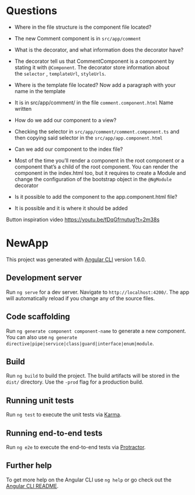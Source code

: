 # Questions

* Where in the file structure is the component file located?
* The new Comment component is in `src/app/comment`

* What is the decorator, and what information does the decorator have?
* The decorator tell us that CommentComponent is a  component by stating it with `@Component`. The decorator store information about the `selector` , `templateUrl`, `styleUrls`.

* Where is the template file located? Now add a paragraph with your name in the template
* It is in src/app/comment/ in the file `comment.component.html`
Name written

* How do we add our component to a view?
* Checking the selector in `src/app/comment/comment.component.ts` and then copying said selector in the `src/app/app.component.html`

* Can we add our component to the index file?
* Most of the time you’ll render a component in the root component or a component that’s a child of the root component. You can render the component in the index.html too, but it requires to create a Module and change the configuration of the bootstrap object in the `@NgModule` decorator

* Is it possible to add the component to the app.component.html file?
* It is possible and it is where it should be added

Button inspiration video https://youtu.be/fDqGfrnutug?t=2m38s


# NewApp

This project was generated with [Angular CLI](https://github.com/angular/angular-cli) version 1.6.0.

## Development server

Run `ng serve` for a dev server. Navigate to `http://localhost:4200/`. The app will automatically reload if you change any of the source files.

## Code scaffolding

Run `ng generate component component-name` to generate a new component. You can also use `ng generate directive|pipe|service|class|guard|interface|enum|module`.

## Build

Run `ng build` to build the project. The build artifacts will be stored in the `dist/` directory. Use the `-prod` flag for a production build.

## Running unit tests

Run `ng test` to execute the unit tests via [Karma](https://karma-runner.github.io).

## Running end-to-end tests

Run `ng e2e` to execute the end-to-end tests via [Protractor](http://www.protractortest.org/).

## Further help

To get more help on the Angular CLI use `ng help` or go check out the [Angular CLI README](https://github.com/angular/angular-cli/blob/master/README.md).
